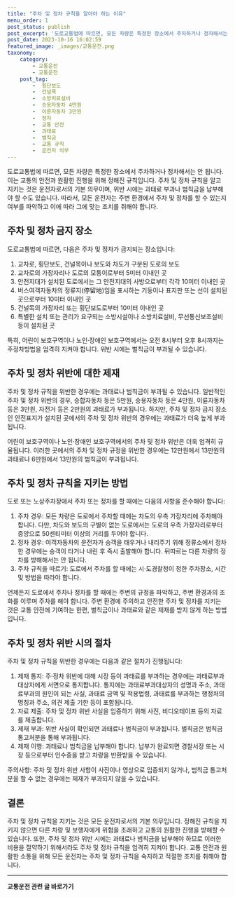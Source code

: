 ```yaml
---
title: "주차 및 정차 규칙을 알아야 하는 이유"
menu_order: 1
post_status: publish
post_excerpt: '도로교통법에 따르면, 모든 차량은 특정한 장소에서 주차하거나 정차해서는 안 됩니다. 이는 교통의 안전과 원활한 진행을 위해 정해진 규칙입니다. 주차 및 정차 규칙을 알고 지키는 것은 운전자로서의 기본 의무이며, 위반 시에는 과태료 부과나 범칙금을 납부해야 할 수도 있습니다. 따라서, 모든 운전자는 주변 환경에서 주차 및 정차를 할 수 있는지 여부를 파악하고 이에 따라 그에 맞는 조치를 취해야 합니다.'
post_date: 2023-10-16 16:02:59
featured_image: _images/교통운전.png
taxonomy:
    category:
        - 교통운전
        - 교통운전
    post_tag:
        -  횡단보도
        -  건널목
        -  소방치료설비
        -  승용자동차 4만원
        -  이륜자동차 3만원
        -  정차
        -  교통 안전
        -  과태료
        -  벌칙금
        -  교통 규칙
        -  운전자 의무
---
```



도로교통법에 따르면, 모든 차량은 특정한 장소에서 주차하거나 정차해서는 안 됩니다. 이는 교통의 안전과 원활한 진행을 위해 정해진 규칙입니다. 주차 및 정차 규칙을 알고 지키는 것은 운전자로서의 기본 의무이며, 위반 시에는 과태료 부과나 범칙금을 납부해야 할 수도 있습니다. 따라서, 모든 운전자는 주변 환경에서 주차 및 정차를 할 수 있는지 여부를 파악하고 이에 따라 그에 맞는 조치를 취해야 합니다.

## 주차 및 정차 금지 장소

도로교통법에 따르면, 다음은 주차 및 정차가 금지되는 장소입니다:

1. 교차로, 횡단보도, 건널목이나 보도와 차도가 구분된 도로의 보도
2. 교차로의 가장자리나 도로의 모퉁이로부터 5미터 이내인 곳
3. 안전지대가 설치된 도로에서는 그 안전지대의 사방으로부터 각각 10미터 이내인 곳
4. 버스여객자동차의 정류지(停留地)임을 표시하는 기둥이나 표지판 또는 선이 설치된 곳으로부터 10미터 이내인 곳
5. 건널목의 가장자리 또는 횡단보도로부터 10미터 이내인 곳
6. 특별한 설치 또는 관리가 요구되는 소방시설이나 소방치료설비, 무선통신보조설비 등이 설치된 곳

특히, 어린이 보호구역이나 노인·장애인 보호구역에서는 오전 8시부터 오후 8시까지는 주정차방법을 엄격히 지켜야 합니다. 위반 시에는 벌칙금이 부과될 수 있습니다.

## 주차 및 정차 위반에 대한 제재

주차 및 정차 규칙을 위반한 경우에는 과태료나 범칙금이 부과될 수 있습니다. 일반적인 주차 및 정차 위반의 경우, 승합자동차 등은 5만원, 승용자동차 등은 4만원, 이륜자동차 등은 3만원, 자전거 등은 2만원의 과태료가 부과됩니다. 하지만, 주차 및 정차 금지 장소인 안전표지가 설치된 곳에서의 주차 및 정차 위반의 경우에는 과태료가 더욱 높게 부과됩니다.

어린이 보호구역이나 노인·장애인 보호구역에서의 주차 및 정차 위반은 더욱 엄격히 규율됩니다. 이러한 곳에서의 주차 및 정차 규정을 위반한 경우에는 12만원에서 13만원의 과태료나 6만원에서 13만원의 범칙금이 부과됩니다.

## 주차 및 정차 규칙을 지키는 방법

도로 또는 노상주차장에서 주차 또는 정차를 할 때에는 다음의 사항을 준수해야 합니다:

1. 주차 경우: 모든 차량은 도로에서 주차할 때에는 차도의 우측 가장자리에 주차해야 합니다. 다만, 차도와 보도의 구별이 없는 도로에서는 도로의 우측 가장자리로부터 중앙으로 50센티미터 이상의 거리를 두어야 합니다.
2. 정차 경우: 여객자동차의 운전자가 승객을 태우거나 내리주기 위해 정류소에서 정차한 경우에는 승객이 타거나 내린 후 즉시 출발해야 합니다. 뒤따르는 다른 차량의 정차를 방해해서는 안 됩니다.
3. 주차 규칙을 따르기: 도로에서 주차를 할 때에는 시·도경찰청이 정한 주차장소, 시간 및 방법을 따라야 합니다.

언제든지 도로에서 주차나 정차를 할 때에는 주변의 규정을 파악하고, 주변 환경과의 조화를 이루며 주차를 해야 합니다. 주변 환경에 주의하고 안전한 주차 및 정차를 지키는 것은 교통 안전에 기여하는 한편, 벌칙금이나 과태료와 같은 제재를 받지 않게 하는 방법입니다.

## 주차 및 정차 위반 시의 절차

주차 및 정차 규칙을 위반한 경우에는 다음과 같은 절차가 진행됩니다:

1. 제재 통지: 주·정차 위반에 대해 시장 등이 과태료를 부과하는 경우에는 과태료부과대상자에게 서면으로 통지합니다. 통지에는 과태료부과대상자의 성명과 주소, 과태료부과의 원인이 되는 사실, 과태료 금액 및 적용법령, 과태료를 부과하는 행정처의 명칭과 주소, 의견 제출 기한 등이 포함됩니다.
2. 자료 제출: 주차 및 정차 위반 사실을 입증하기 위해 사진, 비디오테이프 등의 자료를 제출합니다.
3. 제재 부과: 위반 사실이 확인되면 과태료나 범칙금이 부과됩니다. 벌칙금은 범칙금 통고처분을 통해 부과됩니다.
4. 제재 이행: 과태료나 범칙금을 납부해야 합니다. 납부가 완료되면 경찰서장 또는 시장 등으로부터 인수증을 받고 차량을 반환받을 수 있습니다.

주의사항: 주차 및 정차 위반 사항이 사진이나 영상으로 입증되지 않거나, 범칙금 통고처분을 할 수 없는 경우에는 제재가 부과되지 않을 수 있습니다.

## 결론

주차 및 정차 규칙을 지키는 것은 모든 운전자로서의 기본 의무입니다. 정해진 규칙을 지키지 않으면 다른 차량 및 보행자에게 위험을 초래하고 교통의 원활한 진행을 방해할 수 있습니다. 또한, 주차 및 정차 위반 시에는 과태료나 범칙금을 납부해야 하므로 이러한 비용을 절약하기 위해서라도 주차 및 정차 규칙을 엄격히 지켜야 합니다. 교통 안전과 원활한 소통을 위해 모든 운전자는 주차 및 정차 규칙을 숙지하고 적절한 조치를 취해야 합니다.

<!-- wp:separator -->
<hr class="wp-block-separator has-alpha-channel-opacity"/>
<!-- /wp:separator -->

<!-- wp:group {"backgroundColor":"base","layout":{"type":"constrained"}} -->
<div class="wp-block-group has-base-background-color has-background"><!-- wp:paragraph {"align":"center","fontSize":"medium"} -->
<p class="has-text-align-center has-large-font-size"><strong>교통운전 관련 글 바로가기</strong></p>
<!-- /wp:paragraph -->


<!-- wp:latest-posts
{"categories":[{"id":1440,"count":19,"description":"","link":"https://uknowlaw.com/category/%ea%b5%90%ed%86%b5%ec%9a%b4%ec%a0%84/","name":"교통운전","slug":"교통운전","taxonomy":"category","parent":0,"meta":[],"_links":{"self":[{"href":"https://uknowlaw.com/wp-json/wp/v2/categories/1440"}],"collection":[{"href":"https://uknowlaw.com/wp-json/wp/v2/categories"}],"about":[{"href":"https://uknowlaw.com/wp-json/wp/v2/taxonomies/category"}],"wp:post_type":[{"href":"https://uknowlaw.com/wp-json/wp/v2/posts?categories=1440"}],"curies":[{"name":"wp","href":"https://api.w.org/{rel}","templated":true}]}}],"postsToShow":100,"excerptLength":28,"postLayout":"grid","columns":2,"featuredImageAlign":"left","featuredImageSizeSlug":"large","fontSize":18px} /--></div>
<!-- /wp:group -->